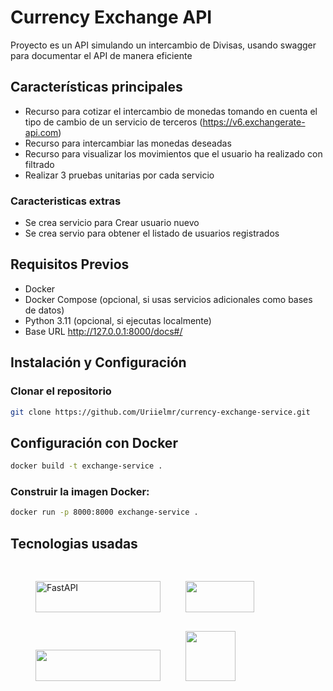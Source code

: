 # Currency Exchange API

Proyecto es un API simulando un intercambio de Divisas, usando swagger para documentar el API de manera eficiente

## Características principales

* Recurso para cotizar el intercambio de monedas tomando en cuenta el tipo de cambio de un servicio de terceros (https://v6.exchangerate-api.com) 
* Recurso para intercambiar las monedas deseadas 
* Recurso para visualizar los movimientos que el usuario ha realizado con filtrado 
* Realizar 3 pruebas unitarias por cada servicio 

### Caracteristicas extras

* Se crea servicio para Crear usuario nuevo
* Se crea servio para obtener el listado de usuarios registrados

## Requisitos Previos

- Docker
- Docker Compose (opcional, si usas servicios adicionales como bases de datos)
- Python 3.11 (opcional, si ejecutas localmente)
- Base URL http://127.0.0.1:8000/docs#/


## Instalación y Configuración

### Clonar el repositorio

```bash
git clone https://github.com/Uriielmr/currency-exchange-service.git
```

## Configuración con Docker

```bash
docker build -t exchange-service .
```

### Construir la imagen Docker:

```bash
docker run -p 8000:8000 exchange-service .
```

## Tecnologias usadas

<img src="https://fastapi.tiangolo.com/img/logo-margin/logo-teal.png" alt="FastAPI" width="200" height="50" style="margin: 30px 0px 0px 40px;"><img src="https://www.docker.com/wp-content/uploads/2022/03/vertical-logo-monochromatic.png" width="110" height="50" style="margin: 30px 0px 0px 40px;"><img src="https://www.sqlite.org/images/sqlite370_banner.svg" width="200" height="50" style="margin: 30px 0px 0px 40px;"><img src="https://www.uvicorn.org/uvicorn.png" height="80" style="margin: 30px 0px 0px 40px;">

